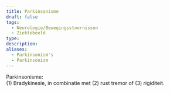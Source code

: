 ```yaml
---
title: Parkinsonisme
draft: false
tags:
  - Neurologie/Bewegingsstoornissen
  - Ziektebeeld
type: 
description: 
aliases:
  - Parkinsonism's
  - Parkinsonism
---
```








Parkinsonisme:  
(1) Bradykinesie, in combinatie met (2) rust tremor of (3) rigiditeit.